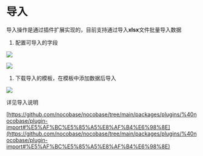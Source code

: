 # 导入

导入操作是通过插件扩展实现的，目前支持通过导入<strong>xlsx</strong>文件批量导入数据

1. 配置可导入的字段

![](https://nocobase-docs.oss-cn-beijing.aliyuncs.com/967a130c06237e0724e5815fc3b16903.png)

![](https://nocobase-docs.oss-cn-beijing.aliyuncs.com/0046c530677bff984db4d560956da35a.png)

1. 下载导入的模板，在模板中添加数据后导入

![](https://nocobase-docs.oss-cn-beijing.aliyuncs.com/1038ab1b1fcdc7ad6e5346cde27eed49.png)

详见导入说明

[https://github.com/nocobase/nocobase/tree/main/packages/plugins/%40nocobase/plugin-import#%E5%AF%BC%E5%85%A5%E8%AF%B4%E6%98%8E](https://github.com/nocobase/nocobase/tree/main/packages/plugins/%40nocobase/plugin-import#%E5%AF%BC%E5%85%A5%E8%AF%B4%E6%98%8E)